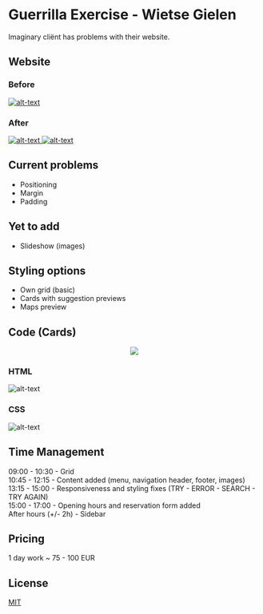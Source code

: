 # Guerrilla Exercise - Wietse Gielen

Imaginary cliënt has problems with their website. 

## Website
### Before
[![alt-text](https://i.ibb.co/d4nCy3c/YAMbefore.png)](http://sogoodnotnormal.com/yamthai)  

### After
[![alt-text](https://i.ibb.co/NYztVgY/YAM-AFTER.png) ![alt-text](https://i.ibb.co/3cL3RHW/YAMAFTERopen.png)](https://wietsegielen.github.io/guerrilla/index.html)

## Current problems
 * Positioning
 * Margin
 * Padding
 
## Yet to add
 * Slideshow (images)
 
## Styling options
 * Own grid (basic)
 * Cards with suggestion previews
 * Maps preview
 
## Code (Cards)
<p align="center"><img src="https://i.ibb.co/Dg9LC7D/cards-preview.png"></p>

### HTML
![alt-text](https://i.ibb.co/ZTg7YJd/html-preview.png)
### CSS
![alt-text](https://i.ibb.co/28Rr3K2/CSSpreview.png)

## Time Management

09:00 - 10:30        - Grid  
10:45 - 12:15        - Content added (menu, navigation header, footer, images)  
13:15 - 15:00        - Responsiveness and styling fixes (TRY - ERROR - SEARCH - TRY AGAIN)   
15:00 - 17:00        - Opening hours and reservation form added  
After hours (+/- 2h) - Sidebar  

## Pricing
1 day work ~ 75 - 100 EUR

## License
[MIT](https://choosealicense.com/licenses/mit/)
